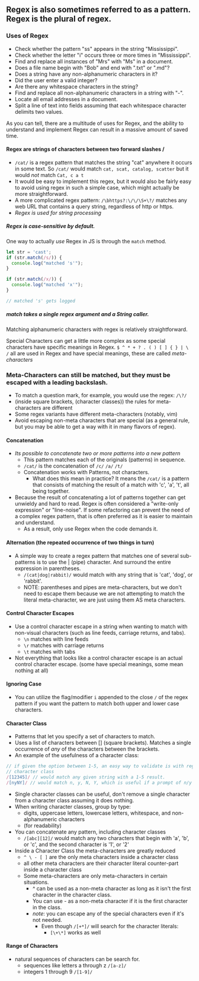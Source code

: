 ## Regex is also sometimes referred to as a pattern. Regex is the plural of regex.

### Uses of Regex
- Check whether the pattern "ss" appears in the string "Mississippi".
- Check whether the letter "i" occurs three or more times in "Mississippi".
- Find and replace all instances of "Mrs" with "Ms" in a document.
- Does a file name begin with "Bob" and end with ".txt" or ".md"?
- Does a string have any non-alphanumeric characters in it?
- Did the user enter a valid integer?
- Are there any whitespace characters in the string?
- Find and replace all non-alphanumeric characters in a string with "-".
- Locate all email addresses in a document.
- Split a line of text into fields assuming that each whitespace character delimits two values.

As you can tell, there are a multitude of uses for Regex, and the ability to understand and implement Regex can result in a massive amount of saved time.

#### Regex are strings of characters between two forward slashes /
- `/cat/` is a regex pattern that matches the string "cat" anywhere it occurs in some text. So `/cat/` would match `cat, scat, catalog, scatter` but it would *not* match `Cat, c a t`
- It would be easy to implement this regex, but it would also be fairly easy to avoid using regex in such a simple case, which might actually be more straightforward.
- A more complicated regex pattern: `/\bhttps?:\/\/\S+\?/` matches any web URL that contains a query string, regardless of http or https.
- *Regex is used for string processing*

##### Regex is case-sensitive by default.

One way to actually *use* Regex in JS is through the `match` method.
```js
let str = 'cast';
if (str.match(/s/)) {
  console.log("matched 's'");
}

if (str.match(/x/)) {
  console.log("matched 'x'");
}

// matched 's' gets logged
```
##### match takes a single regex argument and a String caller.

Matching alphanumeric characters with regex is relatively straightforward.

Special Characters can get a little more complex as some special characters have specific meanings in Regex.
` $ ^ * + ? . ( ) [ ] { } | \ / ` all are used in Regex and have special meanings, these are called *meta-characters*

### Meta-Characters can still be matched, but they must be escaped with a leading backslash.
- To match a question mark, for example, you would use the regex: `/\?/`
- (inside square brackets, (character classes)) the rules for meta-characters are different
- Some regex variants have different meta-characters (notably, vim)
- Avoid escaping non-meta characters that are special (as a general rule, but you may be able to get a way with it in many flavors of regex).


#### Concatenation
- *Its possible to concatenate two or more patterns into a new pattern*
  - This pattern matches each of the originals (patterns) in sequence.
  - `/cat/` is the concatenation of `/c/` `/a/` `/t/`
  - Concatenation works with Patterns, not characters.
    - What does this mean in practice? It means the `/cat/` is a pattern that consists of matching the result of a match with 'c', 'a', 't', all being together.
- Because the result of concatenating a lot of patterns together can get unwieldy and hard to read. Regex is often considered a "write-only expression" or "line-noise". If some refactoring can prevent the need of a complex regex pattern, that is often preferred as it is easier to maintain and understand.
  - As a result, only use Regex when the code demands it.

#### Alternation (the repeated occurrence of two things in turn)
- A simple way to create a regex pattern that matches one of several sub-patterns is to use the | (pipe) character. And surround the entire expression in parentheses.
  - `/(cat|dog|rabbit)/` would match with any string that is 'cat', 'dog', or 'rabbit'.
  - NOTE: parentheses and pipes are meta-characters, but we don't need to escape them because we are not attempting to match the literal meta-character, we are just using them AS meta characters.
  
#### Control Character Escapes
- Use a control character escape in a string when wanting to match with non-visual characters (such as line feeds, carriage returns, and tabs).
  - `\n` matches with line feeds
  - `\r` matches with carriage returns
  - `\t` matches with tabs
- Not everything that looks like a control character escape is an actual control character escape. (some have special meanings, some mean nothing at all)

#### Ignoring Case
  - You can utilize the flag/modifier `i` appended to the close `/` of the regex pattern if you want the pattern to match both upper and lower case characters.

#### Character Class
- Patterns that let you specify a set of characters to match.
- Uses a list of characters between [] (square brackets). Matches a single occurrence of *any* of the characters between the brackets.
- An example of the usefulness of a character class:
```js
// if given the option between 1-5, an easy way to validate is with regex
// character class
/[12345]/ // would match any given string with a 1-5 result.
/[nyNY]/ // would match n, y, N, Y, which is useful if a prompt of n/y is required
```
- Single character classes can be useful, don't remove a single character from a character class assuming it does nothing.
- When writing character classes, group by type:
  - digits, uppercase letters, lowercase letters, whitespace, and non-alphanumeric characters
  - (for readability)
- You can concatenate any pattern, including character classes
  - `/[abc][12]/` would match any two characters that begin with 'a', 'b', or 'c', and the second character is '1', or '2'
- Inside a Character Class the meta-characters are greatly reduced
  - `^ \ - [ ]` are the only meta characters inside a character class
  - all other meta characters are their character literal counter-part inside a character class
  - Some meta-characters are only meta-characters in certain situations.
    - ^ can be used as a non-meta character as long as it isn't the first character in the character class.
    - You can use - as a non-meta character if it is the first character in the class.
    - *note*: you can escape any of the special characters even if it's not needed. 
      - Even though `/[+*]/` will search for the character literals:
        - `[\+\*]` works as well

#### Range of Characters
- natural sequences of characters can be search for.
  - sequences like letters a through z `/[a-z]/`
  - integers 1 through 9 `/[1-9]/`